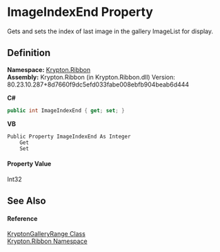 # ImageIndexEnd Property


Gets and sets the index of last image in the gallery ImageList for display.



## Definition
**Namespace:** <a href="1e9bc734-cff9-e9b8-f013-94cdac669794.md">Krypton.Ribbon</a>  
**Assembly:** Krypton.Ribbon (in Krypton.Ribbon.dll) Version: 80.23.10.287+8d7660f9dc5efd033fabe008ebfb904beab6d444

**C#**
``` C#
public int ImageIndexEnd { get; set; }
```
**VB**
``` VB
Public Property ImageIndexEnd As Integer
	Get
	Set
```



#### Property Value
Int32

## See Also


#### Reference
<a href="7be58525-b634-7c33-1dce-431842d8ab39.md">KryptonGalleryRange Class</a>  
<a href="1e9bc734-cff9-e9b8-f013-94cdac669794.md">Krypton.Ribbon Namespace</a>  
